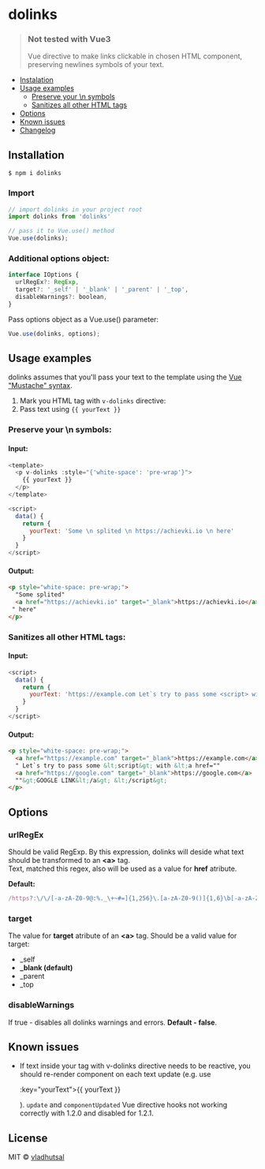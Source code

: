 # dolinks
> ### Not tested with Vue3
> Vue directive to make links clickable in chosen HTML component, preserving newlines symbols of your text.

  - [Instalation](#installation)
  - [Usage examples](#usage-examples)
    - [Preserve your \n symbols](#preserve-your-n-symbols)
    - [Sanitizes all other HTML tags](#sanitizes-all-other-html-tags)
  - [Options](#options)
  - [Known issues](#known-issues)
  - [Changelog](https://github.com/vladhutsal/dolinks/blob/main/CHANGELOG.md)


## Installation
```
$ npm i dolinks
```

### Import
```javascript
// import dolinks in your project root
import dolinks from 'dolinks'

// pass it to Vue.use() method
Vue.use(dolinks);
```

### Additional options object:
```javascript
interface IOptions {
  urlRegEx?: RegExp,
  target?: '_self' | '_blank' | '_parent' | '_top',
  disableWarnings?: boolean,
}
```
Pass options object as a Vue.use() parameter:
```javascript
Vue.use(dolinks, options);
```

## Usage examples
dolinks assumes that you'll pass your text to the template using the [Vue "Mustache" syntax](https://v2.vuejs.org/v2/guide/syntax.html#Text).
  1. Mark you HTML tag with ```v-dolinks``` directive:</br>
  2. Pass text using ```{{ yourText }}```

### Preserve your \n symbols:
#### Input:
```javascript
<template>
  <p v-dolinks :style="{'white-space': 'pre-wrap'}">
    {{ yourText }}
  </p>
</template>

<script>
  data() {
    return {
      yourText: 'Some \n splited \n https://achievki.io \n here'
    }
  }
</script>
```
#### Output: 
```html
<p style="white-space: pre-wrap;">
  "Some splited"
  <a href="https://achievki.io" target="_blank">https://achievki.io</a> 
 " here"
</p>
```

### Sanitizes all other HTML tags:
#### Input:
```javascript
<script>
  data() {
    return {
      yourText: 'https://example.com Let`s try to pass some <script> with <a href="https://google.com">GOOGLE LINK</a> <\/script>'
    }
  }
</script>
```
#### Output: 
```html
<p style="white-space: pre-wrap;">
  <a href="https://example.com" target="_blank">https://example.com</a>
  " Let`s try to pass some &lt;script&gt; with &lt;a href=""
  <a href="https://google.com" target="_blank">https://google.com</a>
  ""&gt;GOOGLE LINK&lt;/a&gt; &lt;/script&gt;
</p>
```

## Options
### urlRegEx
Should be valid RegExp. By this expression, dolinks will deside what text should be transformed to an **&lt;a>** tag.</br>
Text, matched this regex, also will be used as a value for **href** atribute.

**Default:**
```javascript
/https?:\/\/[-a-zA-Z0-9@:%._\+~#=]{1,256}\.[a-zA-Z0-9()]{1,6}\b[-a-zA-Z0-9@:%._\+~#=\/]{0,2048}/
```

### target
The value for **target** atribute of an **&lt;a>** tag. Should be a valid value for target:
  - _self
  - **_blank (default)**
  - _parent
  - _top

### disableWarnings
If true - disables all dolinks warnings and errors. **Default - false**.

## Known issues
- If text inside your tag with v-dolinks directive needs to be reactive, you should re-render component on each text update (e.g. use <p v-dolinks>:key="yourText">{{ yourText }}</p>). `update` and `componentUpdated` Vue directive hooks not working correctly with 1.2.0 and disabled for 1.2.1.

## License
MIT © [vladhutsal](https://github.com/vladhutsal)

